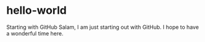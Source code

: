 # hello-world
Starting with GitHub
Salam,
I am just starting out with GitHub. I hope to have a wonderful time here.
